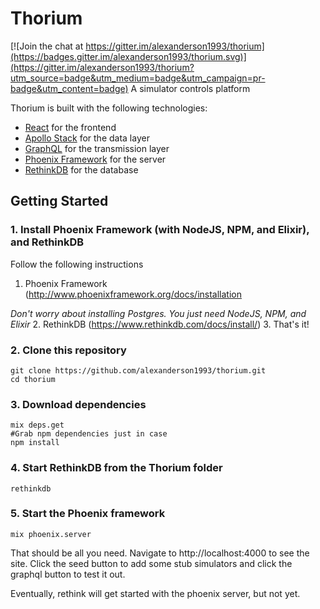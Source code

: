 # Thorium

[![Join the chat at https://gitter.im/alexanderson1993/thorium](https://badges.gitter.im/alexanderson1993/thorium.svg)](https://gitter.im/alexanderson1993/thorium?utm_source=badge&utm_medium=badge&utm_campaign=pr-badge&utm_content=badge)
A simulator controls platform

Thorium is built with the following technologies:
* [React](https://facebook.github.io/react/) for the frontend
* [Apollo Stack](http://www.apollostack.com/) for the data layer
* [GraphQL](http://graphql.org/) for the transmission layer
* [Phoenix Framework](http://phoenixframework.org/) for the server
* [RethinkDB](https://www.rethinkdb.com/) for the database

## Getting Started

### 1. Install Phoenix Framework (with NodeJS, NPM, and Elixir), and RethinkDB
Follow the following instructions
1. Phoenix Framework (http://www.phoenixframework.org/docs/installation

*Don't worry about installing Postgres. You just need NodeJS, NPM, and Elixir*
2. RethinkDB (https://www.rethinkdb.com/docs/install/)
3. That's it!
### 2. Clone this repository
```
git clone https://github.com/alexanderson1993/thorium.git
cd thorium
```

### 3. Download dependencies
```
mix deps.get
#Grab npm dependencies just in case
npm install
```

### 4. Start RethinkDB from the Thorium folder
```
rethinkdb
```

### 5. Start the Phoenix framework
```
mix phoenix.server
```

That should be all you need. Navigate to http://localhost:4000 to see the site. Click the seed button to add some stub simulators and click the graphql button to test it out.

Eventually, rethink will get started with the phoenix server, but not yet.
